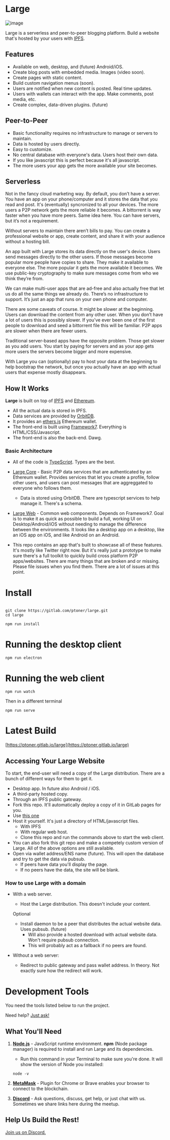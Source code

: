 
# Large

![image](https://raw.githubusercontent.com/ptoner/Large/master/www/images/logo_white.png)

Large is a serverless and peer-to-peer blogging platform. Build a website that's hosted by your users with [IPFS](http://ipfs.io).

## Features
* Available on web, desktop, and (future) Android/iOS.
* Create blog posts with embedded media. Images (video soon).
* Create pages with static content. 
* Build custom navigation menus (soon).
* Users are notified when new content is posted. Real time updates.
* Users with wallets can interact with the app. Make comments, post media, etc. 
* Create complex, data-driven plugins. (future)  

## Peer-to-Peer
* Basic functionality requires no infrastructure to manage or servers to maintain.
* Data is hosted by users directly.
* Easy to customize.
* No central database with everyone's data. Users host their own data. 
* If you like javascript this is perfect because it's all javascript. 
* The more users your app gets the more available your site becomes. 

## Serverless 
Not in the fancy cloud marketing way. By default, you don’t have a server. You have an app on your phone/computer and it stores the data that you read and post. It's (eventually) syncronized to all your devices. The more users a P2P network gets the more reliable it becomes. A bittorrent is way faster when you have more peers. Same idea here. You can have servers, but it’s not a requirement.

Without servers to maintain there aren’t bills to pay. You can create a professional website or app, create content, and share it with your audience without a hosting bill. 

An app built with Large stores its data directly on the user's device. Users send messages directly to the other users. If those messages become popular more people have copies to share. They make it available to everyone else. The more popular it gets the more available it becomes. We use public-key cryptography to make sure messages come from who we think they’re from. 

We can make multi-user apps that are ad-free and also actually free that let us do all the same things we already do. There’s no infrastructure to support. It’s just an app that runs on your own phone and computer.

There are some caveats of course. It might be slower at the beginning. Users can download the content from any other user. When you don’t have a lot of users this is possibly slower. If you’ve ever been one of the first people to download and seed a bittorrent file this will be familiar. P2P apps are slower when there are fewer users.

Traditional server-based apps have the opposite problem. Those get slower as you add users. You start by paying for servers and as your app gets more users the servers become bigger and more expensive. 

With Large you can (optionally) pay to host your data at the beginning to help bootstrap the network, but once you actually have an app with actual users that expense mostly disappears. 

## How It Works

**Large** is built on top of [IPFS](https://github.com/ipfs/ipfs) and [Ethereum](https://github.com/ethereum/solidity).

* All the actual data is stored in IPFS.
* Data services are provided by [OrbitDB](https://github.com/orbitdb/orbit-db).
* It provides an [ethers.js](https://github.com/ethers-io/ethers.js/) Ethereum wallet.
* The front-end is built using [Framework7](https://github.com/framework7io/framework7). Everything is HTML/CSS/Javascript.
* The front-end is also the back-end. Dawg.

### Basic Architecture

* All of the code is [TypeScript](https://gitlab.com/microsoft/TypeScript). Types are the best.

* [Large Core](https://gitlab.com/ptoner/large-core) - Basic P2P data services that are authenticated by an Ethereum wallet. Provides services that let you create a profile, follow other users, and users can post messages that are aggreggated to everyone who follows them.

    * Data is stored using OrbitDB. There are typescript services to help manage it. There's a schema.

* [Large Web](https://gitlab.com/ptoner/large-web) - Common web components. Depends on Framework7. Goal is to make it as quick as possible to build a full, working UI on Desktop/Android/iOS without needing to manage the difference between the environments. It looks like a desktop app on a desktop, like an iOS app on iOS, and like Android on an Android. 

* This repo contains an app that's built to showcase all of these features. It's mostly like Twitter right now. But it's really just a prototype to make sure there's a full toolkit to quickly build cross platform P2P apps/websites. There are many things that are broken and or missing. Please file issues when you find them. There are a lot of issues at this point.


# Install
```console

git clone https://gitlab.com/ptoner/large.git
cd large

npm run install
```

# Running the desktop client
```console
npm run electron
```

# Running the web client
```console
npm run watch
```

Then in a different terminal

```console
npm run serve
```

# Latest Build
[https://ptoner.gitlab.io/large](https://ptoner.gitlab.io/large)



## Accessing Your Large Website

To start, the end-user will need a copy of the Large distribution. There are a bunch of different ways for them to get it. 

* Desktop app. In future also Android / iOS.
* A third-party hosted copy.
* Through an IPFS public gateway.
* Fork this repo. It'll automatically deploy a copy of it in GitLab pages for you. 
* Use [this one](https://ptoner.gitlab.io/large)
* Host it yourself. It's just a directory of HTML/javascript files. 
    * With IPFS
    * With regular web host.
    * Clone this repo and run the commands above to start the web client. 
* You can also fork this git repo and make a competely custom version of Large. All of the above options are still available. 
* Open via wallet address/ENS name (future). This will open the database and try to get the data via pubsub.
    * If peers have data you'll display the page. 
    * If no peers have the data, the site will be blank.


### How to use Large with a domain

- With a web server. 
    * Host the Large distribution. This doesn't include your content.  

    Optional
    * Install daemon to be a peer that distributes the actual website data. Uses pubsub. (future)
        * Will also provide a hosted download with actual website data. Won't require pubsub connection.  
        * This will probably act as a fallback if no peers are found. 


- Without a web server:
    - Redirect to public gateway and pass wallet address. In theory. Not exactly sure how the redirect will work. 



# Development Tools
You need the tools listed below to run the project.

Need help? [Just ask!](https://discord.gg/kRydQeW)


## What You'll Need

1. **[Node.js](https://nodejs.org/en/download/)** - JavaScript runtime environment. **npm** (Node package manager) is required to install and run Large and its dependencies.
    * Run this command in your Terminal to make sure you're done. It will show the version of Node you installed:
    ```console
    node -v
    ```
1. **[MetaMask](https://metamask.io/)** - Plugin for Chrome or Brave enables your browser to connect to the blockchain.

1. **[Discord](https://discord.gg/kRydQeW)** - Ask questions, discuss, get help, or just chat with us. Sometimes we share links here during the meetup.


## Help Us Build the Rest!

[Join us on Discord.](https://discord.gg/kRydQeW)
